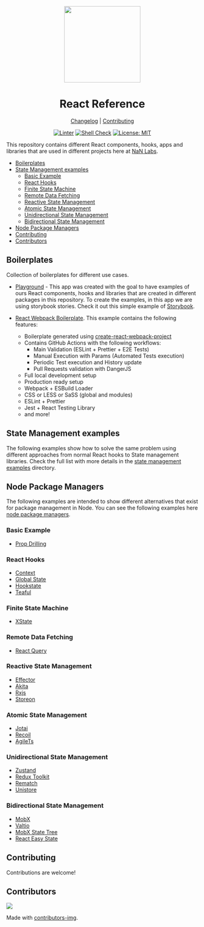 <div align="center">
<p>
    <img
        style="width: 200px"
        width="200"
        src="https://avatars.githubusercontent.com/u/4426989?s=200&v=4"
    >
</p>
<h1>React Reference</h1>

[Changelog](#) |
[Contributing](../CONTRIBUTING.md)

</div>
<div align="center">

[![Linter][linterbadge]][linterurl]
[![Shell Check][shellcheckbadge]][shellcheckurl]
[![License: MIT][licensebadge]][licenseurl]

</div>

This repository contains different React components, hooks, apps and libraries that are used in different projects
here at [NaN Labs](https://www.nanlabs.com/).

- [Boilerplates](#boilerplates)
- [State Management examples](#state-management-examples)
  - [Basic Example](#basic-example)
  - [React Hooks](#react-hooks)
  - [Finite State Machine](#finite-state-machine)
  - [Remote Data Fetching](#remote-data-fetching)
  - [Reactive State Management](#reactive-state-management)
  - [Atomic State Management](#atomic-state-management)
  - [Unidirectional State Management](#unidirectional-state-management)
  - [Bidirectional State Management](#bidirectional-state-management)
- [Node Package Managers](#node-package-managers)
- [Contributing](#contributing)
- [Contributors](#contributors)

## Boilerplates

Collection of boilerplates for different use cases.

- [Playground](../apps/playground/) - This app was created with the goal to have examples of ours React components, hooks and libraries that are created in different packages in this repository. To create the examples, in this app we are using storybook stories. Check it out this simple example of [Storybook](../apps/playground/src/stories/Header.stories.tsx).

- [React Webpack Boilerplate](https://github.com/nanlabs/react-webpack-boilerplate/tree/main/.github/workflows). This example contains the following features:
  - Boilerplate generated using [create-react-webpack-project](https://www.npmjs.com/package/create-react-webpack-project)
  - Contains GitHub Actions with the following workflows:
    - Main Validation (ESLint + Prettier + E2E Tests)
    - Manual Execution with Params (Automated Tests execution)
    - Periodic Test execution and History update
    - Pull Requests validation with DangerJS
  - Full local development setup
  - Production ready setup
  - Webpack + ESBuild Loader
  - CSS or LESS or SaSS (global and modules)
  - ESLint + Prettier
  - Jest + React Testing Library
  - and more!

## State Management examples

The following examples show how to solve the same problem using different approaches from
normal React hooks to State management libraries. Check the full list with more details in the [state management examples](./state-management/) directory.

## Node Package Managers

The following examples are intended to show different alternatives that exist for package management in Node.
You can see the following examples here [node package managers](./node-package-managers/).

### Basic Example

- [Prop Drilling](./state-management/examples/hooks-prop-drilling/)

### React Hooks

- [Context](./state-management/examples/hooks-context/)
- [Global State](./state-management/examples/hooks-global-state/)
- [Hookstate](./state-management/examples/hooks-hookstate/)
- [Teaful](./state-management/examples/hooks-teaful/)

### Finite State Machine

- [XState](./state-management/examples/fsm-xstate/)

### Remote Data Fetching

- [React Query](./state-management/examples/api-react-query/)

### Reactive State Management

- [Effector](./state-management/examples/reactive-effector/)
- [Akita](./state-management/examples/reactive-akita/)
- [Rxjs](./state-management/examples/reactive-rxjs/)
- [Storeon](./state-management/examples/reactive-storeon/)

### Atomic State Management

- [Jotai](./state-management/examples/atomic-jotai/)
- [Recoil](./state-management/examples/atomic-recoil/)
- [AgileTs](./state-management/examples/atomic-agilets/)

### Unidirectional State Management

- [Zustand](./state-management/examples/unidirectional-zustand/)
- [Redux Toolkit](./state-management/examples/unidirectional-redux-toolkit/)
- [Rematch](./state-management/examples/unidirectional-rematch/)
- [Unistore](./state-management/examples/unidirectional-unistore/)

### Bidirectional State Management

- [MobX](./state-management/examples/bidirectional-mobx/)
- [Valtio](./state-management/examples/bidirectional-valtio/)
- [MobX State Tree](./state-management/examples/bidirectional-mobx-state-tree/)
- [React Easy State](./state-management/examples/bidirectional-easy-state/)

## Contributing

Contributions are welcome!

## Contributors

<a href="https://github.com/nanlabs/nancy.js/contributors">
  <img src="https://contrib.rocks/image?repo=nanlabs/nancy.js"/>
</a>

Made with [contributors-img](https://contrib.rocks).

[linterbadge]: https://github.com/nanlabs/nancy.js/actions/workflows/lint.yml/badge.svg
[shellcheckbadge]: https://github.com/nanlabs/nancy.js/actions/workflows/shellcheck.yml/badge.svg
[licensebadge]: https://img.shields.io/badge/License-MIT-blue.svg
[linterurl]: https://github.com/nanlabs/nancy.js/actions/workflows/lint.yml
[shellcheckurl]: https://github.com/nanlabs/nancy.js/actions/workflows/shellcheck.yml
[licenseurl]: https://github.com/nanlabs/nancy.js/blob/main/LICENSE
